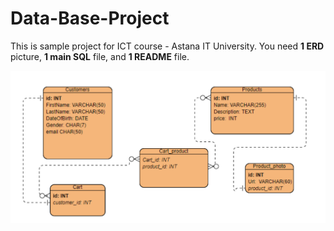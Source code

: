 # Data-Base-Project
This is sample project for ICT course - Astana IT University. You need **1 ERD** picture, **1 main SQL** file, and **1 README** file.  



![ERD](ERD-sample.png)
